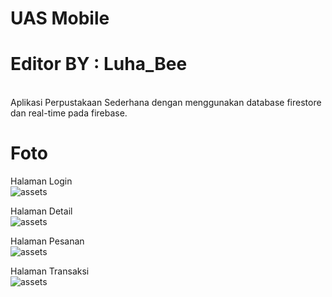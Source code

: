 # UAS Mobile

# Editor BY : Luha_Bee

<br>
Aplikasi Perpustakaan Sederhana dengan menggunakan database firestore dan real-time pada firebase.

# Foto
Halaman Login<br> 
![assets](./image/1.jpg)


Halaman Detail<br>
![assets](./image/2.jpg)


Halaman Pesanan<br>
![assets](./image/3.jpg)


Halaman Transaksi<br>
![assets](./image/4.jpg)
